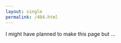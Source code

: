 ```yaml
---
layout: single
permalink: /404.html
---
```


<!-- p5:
  - p5
  - addons/p5.dom
  - addons/p5.sound
sketches:
  - sketch_404 -->

I might have planned to make this page but ...
